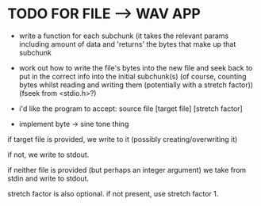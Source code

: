 # TODO FOR FILE --> WAV APP
- write a function for each subchunk (it takes the relevant params including amount of data and 'returns' the bytes that make up that subchunk
- work out how to write the file's bytes into the new file and seek back to put in the correct info into the initial subchunk(s) (of course, counting bytes whilst reading and writing them (potentially with a stretch factor)) (fseek from <stdio.h>?)

- i'd like the program to accept: source file [target file] [stretch factor]

- implement byte -> sine tone thing

if target file is provided, we write to it (possibly creating/overwriting it)

if not, we write to stdout.

if neither file is provided (but perhaps an integer argument) we take from stdin and write to stdout.

stretch factor is also optional. if not present, use stretch factor 1.
